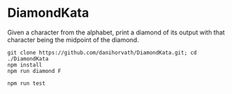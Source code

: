# DiamondKata

Given a character from the alphabet, print a diamond of its output with that character being the midpoint of the diamond.

```
git clone https://github.com/danihorvath/DiamondKata.git; cd ./DiamondKata
npm install
npm run diamond F
```

```
npm run test
```

